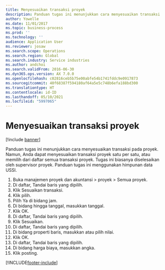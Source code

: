 ```yaml
---
title: Menyesuaikan transaksi proyek
description: Panduan tugas ini menunjukkan cara menyesuaikan transaksi pada proyek.
author: Yowelle
ms.date: 11/01/2017
ms.topic: business-process
ms.prod: ''
ms.technology: ''
audience: Application User
ms.reviewer: josaw
ms.search.scope: Operations
ms.search.region: Global
ms.search.industry: Service industries
ms.author: andchoi
ms.search.validFrom: 2016-06-30
ms.dyn365.ops.version: AX 7.0.0
ms.openlocfilehash: c02816ceb5b75e00abfe54b1741fddc9e0917873
ms.sourcegitcommit: 40f68387f594180af64a5e5c748b6efa188bd300
ms.translationtype: HT
ms.contentlocale: id-ID
ms.lasthandoff: 05/10/2021
ms.locfileid: "5997065"
---
```

# <a name="adjust-project-transactions"></a>Menyesuaikan transaksi proyek

[!include [banner](../../includes/banner.md)]

Panduan tugas ini menunjukkan cara menyesuaikan transaksi pada proyek. Namun, Anda dapat menyesuaikan transaksi proyek satu per satu, atau memilih dari daftar semua transaksi proyek. Tugas ini biasanya diselesaikan oleh supervisor proyek. Panduan tugas ini menggunakan himpunan data USSI.

1. Buka manajemen proyek dan akuntansi > proyek > Semua proyek. 
2. Di daftar, Tandai baris yang dipilih. 
3. Klik Sesuaikan transaksi. 
4. Klik pilih. 
5. Pilih Ya di bidang jam. 
6. Di bidang hingga tanggal, masukkan tanggal. 
7. Klik OK. 
8. Di daftar, Tandai baris yang dipilih. 
9. Klik Sesuaikan. 
10. Di daftar, Tandai baris yang dipilih. 
11. Di bidang properti baris, masukkan atau pilih nilai. 
12. Klik OK. 
13. Di daftar, Tandai baris yang dipilih. 
14. Di bidang harga biaya, masukkan angka. 
15. Klik posting. 


[!INCLUDE[footer-include](../../includes/footer-banner.md)]